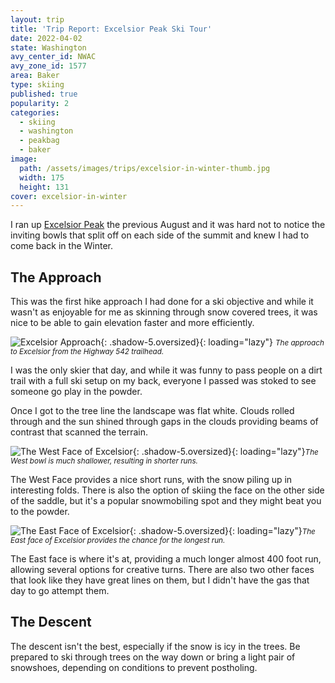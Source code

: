 ```yaml
---
layout: trip
title: 'Trip Report: Excelsior Peak Ski Tour'
date: 2022-04-02
state: Washington
avy_center_id: NWAC
avy_zone_id: 1577
area: Baker
type: skiing
published: true
popularity: 2
categories:
  - skiing
  - washington
  - peakbag
  - baker
image:
  path: /assets/images/trips/excelsior-in-winter-thumb.jpg
  width: 175
  height: 131
cover: excelsior-in-winter
---
```


I ran up [Excelsior Peak](https://www.peakbagger.com/peak.aspx?pid=25604) the
previous August and it was hard not to notice the inviting bowls that split off
on each side of the summit and knew I had to come back in the Winter.

## The Approach

This was the first hike approach I had done for a ski objective and while it
wasn't as enjoyable for me as skinning through snow covered trees, it was nice
to be able to gain elevation faster and more efficiently.

![Excelsior Approach](/assets/images/trips/excelsior-in-winter-approach.jpg "Excelsior approach"){: .shadow-5.oversized}{: loading="lazy"} <small><i>The approach to Excelsior from the Highway 542 trailhead.</i></small>

I was the only skier that day, and while it was funny to pass people on a
dirt trail with a full ski setup on my back, everyone I passed was stoked
to see someone go play in the powder.

Once I got to the tree line the landscape was flat white. Clouds rolled through
and the sun shined through gaps in the clouds providing beams of contrast that
scanned the terrain.

![The West Face of Excelsior](/assets/images/trips/excelsior-in-winter-west-face.jpg "The West Face of Excelsior"){: .shadow-5.oversized}{: loading="lazy"}<small><i>The West bowl is much shallower, resulting in shorter runs.</i></small>

The West Face provides a nice short runs, with the snow piling up in
interesting folds. There is also the option of skiing the face on the other
side of the saddle, but it's a popular snowmobiling spot and they might beat
you to the powder.

![The East Face of Excelsior](/assets/images/trips/excelsior-in-winter-east-face.jpg "The East Face of Excelsior"){: .shadow-5.oversized}{: loading="lazy"}<small><i>The East face of Excelsior provides the chance for the longest run.</i></small>

The East face is where it's at, providing a much longer almost 400 foot run,
allowing several options for creative turns. There are also two other faces
that look like they have great lines on them, but I didn't have the gas that
day to go attempt them.

## The Descent

The descent isn't the best, especially if the snow is icy in the trees. Be
prepared to ski through trees on the way down or bring a light pair of
snowshoes, depending on conditions to prevent postholing.
